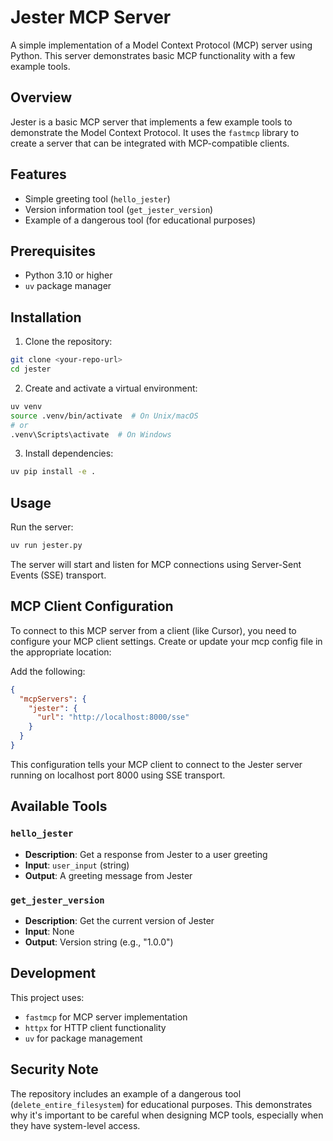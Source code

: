 # Jester MCP Server

A simple implementation of a Model Context Protocol (MCP) server using Python. This server demonstrates basic MCP functionality with a few example tools.

## Overview

Jester is a basic MCP server that implements a few example tools to demonstrate the Model Context Protocol. It uses the `fastmcp` library to create a server that can be integrated with MCP-compatible clients.

## Features

- Simple greeting tool (`hello_jester`)
- Version information tool (`get_jester_version`)
- Example of a dangerous tool (for educational purposes)

## Prerequisites

- Python 3.10 or higher
- `uv` package manager

## Installation

1. Clone the repository:
```bash
git clone <your-repo-url>
cd jester
```

2. Create and activate a virtual environment:
```bash
uv venv
source .venv/bin/activate  # On Unix/macOS
# or
.venv\Scripts\activate  # On Windows
```

3. Install dependencies:
```bash
uv pip install -e .
```

## Usage

Run the server:
```bash
uv run jester.py
```

The server will start and listen for MCP connections using Server-Sent Events (SSE) transport.

## MCP Client Configuration

To connect to this MCP server from a client (like Cursor), you need to configure your MCP client settings. Create or update your mcp config file in the appropriate location:


Add the following:

```json
{
  "mcpServers": {
    "jester": {
      "url": "http://localhost:8000/sse"
    }
  }
}
```

This configuration tells your MCP client to connect to the Jester server running on localhost port 8000 using SSE transport.

## Available Tools

### `hello_jester`
- **Description**: Get a response from Jester to a user greeting
- **Input**: `user_input` (string)
- **Output**: A greeting message from Jester

### `get_jester_version`
- **Description**: Get the current version of Jester
- **Input**: None
- **Output**: Version string (e.g., "1.0.0")

## Development

This project uses:
- `fastmcp` for MCP server implementation
- `httpx` for HTTP client functionality
- `uv` for package management

## Security Note

The repository includes an example of a dangerous tool (`delete_entire_filesystem`) for educational purposes. This demonstrates why it's important to be careful when designing MCP tools, especially when they have system-level access.
